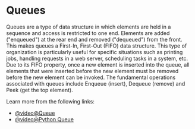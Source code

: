 # Queues

Queues are a type of data structure in which elements are held in a sequence and access is restricted to one end. Elements are added ("enqueued") at the rear end and removed ("dequeued") from the front. This makes queues a First-In, First-Out (FIFO) data structure. This type of organization is particularly useful for specific situations such as printing jobs, handling requests in a web server, scheduling tasks in a system, etc. Due to its FIFO property, once a new element is inserted into the queue, all elements that were inserted before the new element must be removed before the new element can be invoked. The fundamental operations associated with queues include Enqueue (insert), Dequeue (remove) and Peek (get the top element).


Learn more from the following links:
- [@video@Queue](https://www.youtube.com/watch?v=GYptUgnIM_I)
- [@video@Python Queue](https://www.youtube.com/watch?v=rUUrmGKYwHw&list=PLeo1K3hjS3uu_n_a__MI_KktGTLYopZ12&index=8&ab_channel=codebasics)
